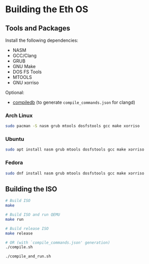 # Building the Eth OS

## Tools and Packages
Install the following dependencies:

- NASM
- GCC/Clang
- GRUB
- GNU Make
- DOS FS Tools
- MTOOLS
- GNU xorriso

Optional:
- [compiledb](https://github.com/nickdiego/compiledb) (to generate
`compile_commands.json` for clangd)

### Arch Linux
``` sh
sudo pacman -S nasm grub mtools dosfstools gcc make xorriso
```

### Ubuntu
``` sh
sudo apt install nasm grub mtools dosfstools gcc make xorriso
```

### Fedora
``` sh
sudo dnf install nasm grub mtools dosfstools gcc make xorriso
```

## Building the ISO
``` sh
# Build ISO
make

# Build ISO and run QEMU
make run

# Build release ISO
make release

# OR (with `compile_commands.json' generation)
./compile.sh

./compile_and_run.sh
```
